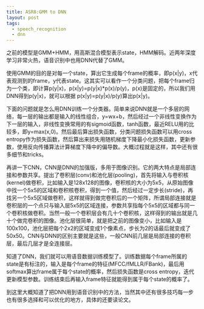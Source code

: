 ```yaml
---
title: ASR8:GMM to DNN
layout: post
tags:
  - speech_recognition
  - dnn
---
```


之前的模型是GMM+HMM，用高斯混合模型表示state，HMM解码。近两年深度学习非常火热，语音识别中也用DNN代替了GMM。

使用GMM的目的是对每一个state，算出它生成每个frame的概率，即p(x|y)，x代表观测到的frame，y代表state。这其实可以看作一个分类问题，把每个frame归为一个类，即计算p(y|x)，p(x|y)=p(y|x)*p(x)/p(y)，p(x)是固定的，所以我们用DNN得到p(y|x)，就可以根据 p(x|y)=p(y|x)/p(y)算出p(x|y)。

下面的问题就是怎么用DNN训练一个分类器。简单来说DNN就是一个多层的网络，每一层的输出都是输入的线性组合，y=wx+b，然后经过一个非线性变换作为下一层的输入，非线性变换常用的有sigmoid函数，tanh函数，最近RELU用的比较多，即y=max(x,0)。然后最后算出损失函数，分类问题损失函数可以用cross entropy作为损失函数，然后算出来损失用随机梯度下降最小化损失函数，更新参数，使用反向传播算法计算梯度下降中的偏导数。大概过程就是这样，其中还有很多细节和tricks。

再讲一下CNN，CNN是DNN的加强版，多用于图像识别。它的两大特点是局部连接和参数共享。提出了卷积层(conv)和池化层(pooling)，首先将输入与卷积核(kernel)做卷积，比如输入是128x128的图像，卷积核的大小为5x5，从原始图像中找一个5x5的区域和卷积核卷积，得到一个值，然后经过一定步长(stride)，再找另一个5x5区域做卷积，这样就得到做完卷积后的一个矩阵，所谓局部连接就是卷积层的一个点只与输入层5x5的区域连接，参数共享指每个5x5的区域都与同一个卷积核做卷积。当然一般一个卷积层会有几十个卷积核，这样得到的输出就是几十个做完卷积的图像。池化层很简单，就是把之前的图像变小，比如输入是100x100，池化层把每个2x2的区域变成1个像素点，步长为2的话最后就变成了50x50。CNN与DNN的区别主要就是这些，一般CNN前几层是局部连接的卷积层，最后几层才是全连接层。

知道了DNN，我们就可以用语音数据训练模型了。训练数据每个frame所属的state是有标注的，输入是每个frame的特征(MFCC/fMLLR/FBank)，最后用softmax算出frame属于每个state的概率，然后损失函数是cross entropy，迭代更新模型参数。训练结束后再输入frame特征就能得到属于每个state的概率了。

到这里大概知道了把DNN用到语音识别中的方法，当然其中还有很多技巧每一步也有很多选择和可以优化的地方，具体的还要读论文。